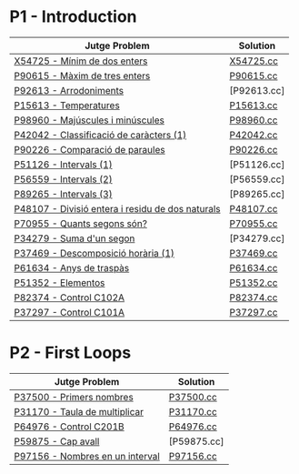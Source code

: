 # P1 - Introduction

| Jutge Problem | Solution |
|---------------|----------|
| [X54725 - Mínim de dos enters](https://jutge.org/problems/X54725_ca) | [X54725.cc](https://github.com/JoanK11/PRO1/blob/main/src/X54725-Minim_de_dos_enters.cc)
| [P90615 - Màxim de tres enters](https://jutge.org/problems/P90615_ca) | [P90615.cc](https://github.com/JoanK11/PRO1/blob/main/src/P90615-Maxim_de_tres_enters.cc)
| [P92613 - Arrodoniments](https://jutge.org/problems/P92613_ca) | [P92613.cc]
| [P15613 - Temperatures](https://jutge.org/problems/P15613_ca) | [P15613.cc](https://github.com/JoanK11/PRO1/blob/main/src/P15613-Temperatures.cc)
| [P98960 - Majúscules i minúscules](https://jutge.org/problems/P98960_ca) | [P98960.cc](https://github.com/JoanK11/PRO1/blob/main/src/P98960-Majuscules_i_minuscules.cc)
| [P42042 - Classificació de caràcters (1)](https://jutge.org/problems/P42042_ca) | [P42042.cc](https://github.com/JoanK11/PRO1/blob/main/src/P42042-Classificacio_de_caracters_(1).cc)
| [P90226 - Comparació de paraules](https://jutge.org/problems/P90226_ca) | [P90226.cc](https://github.com/JoanK11/PRO1/blob/main/src/P90226-Comparacio_de_paraules.cc)
| [P51126 - Intervals (1)](https://jutge.org/problems/P51126_ca) | [P51126.cc]
| [P56559 - Intervals (2)](https://jutge.org/problems/P56559_ca) | [P56559.cc]
| [P89265 - Intervals (3)](https://jutge.org/problems/P89265_ca) | [P89265.cc]
| [P48107 - Divisió entera i residu de dos naturals](https://jutge.org/problems/P48107_ca) | [P48107.cc](https://github.com/JoanK11/PRO1/blob/main/src/P48107-Divisio_entera_i_residu_de_dos_naturals.cc)
| [P70955 - Quants segons són?](https://jutge.org/problems/P70955_ca) | [P70955.cc](https://github.com/JoanK11/PRO1/blob/main/src/P70955-Quants_segons_son%3F.cc)
| [P34279 - Suma d'un segon](https://jutge.org/problems/P34279_ca) | [P34279.cc]
| [P37469 - Descomposició horària (1)](https://jutge.org/problems/P37469_ca) | [P37469.cc](https://github.com/JoanK11/PRO1/blob/main/src/P37469-Descomposicio_horaria_(1).cc)
| [P61634 - Anys de traspàs](https://jutge.org/problems/P61634_ca) | [P61634.cc](https://github.com/JoanK11/PRO1/blob/main/src/P61634-Anys_de_traspas.cc)
| [P51352 - Elementos](https://jutge.org/problems/P51352_es) | [P51352.cc](https://github.com/JoanK11/PRO1/blob/main/src/P51352-Elementos.cc)
| [P82374 - Control C102A](https://jutge.org/problems/P82374_ca) | [P82374.cc](https://github.com/JoanK11/PRO1/blob/main/src/P82374-Control_C102A.cc)
| [P37297 - Control C101A](https://jutge.org/problems/P37297_ca) | [P37297.cc](https://github.com/JoanK11/PRO1/blob/main/src/P37297-Control_C101A.cc)

# P2 - First Loops

| Jutge Problem | Solution |
|---------------|----------|
| [P37500 - Primers nombres](https://jutge.org/problems/P37500_ca) | [P37500.cc](https://github.com/JoanK11/PRO1/blob/main/src/P37500-Primers_nombres.cc)
| [P31170 - Taula de multiplicar](https://jutge.org/problems/P31170_ca) | [P31170.cc](https://github.com/JoanK11/PRO1/blob/main/src/P31170-Taula_de_multiplicar.cc)
| [P64976 - Control C201B](https://jutge.org/problems/P64976_ca) | [P64976.cc](https://github.com/JoanK11/PRO1/blob/main/src/P64976-Control_C201B.cc)
| [P59875 - Cap avall](https://jutge.org/problems/P59875_ca) | [P59875.cc]
| [P97156 - Nombres en un interval](https://jutge.org/problems/P97156_ca) | [P97156.cc](https://github.com/JoanK11/PRO1/blob/main/src/P97156-Nombres_en_un_interval.cc)
